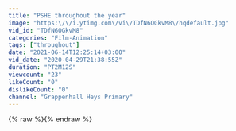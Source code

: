 ```yaml
---
title: "PSHE throughout the year"
image: "https:\/\/i.ytimg.com\/vi\/TDfN6OGkvM8\/hqdefault.jpg"
vid_id: "TDfN6OGkvM8"
categories: "Film-Animation"
tags: ["throughout"]
date: "2021-06-14T12:25:14+03:00"
vid_date: "2020-04-29T21:38:55Z"
duration: "PT2M12S"
viewcount: "23"
likeCount: "0"
dislikeCount: "0"
channel: "Grappenhall Heys Primary"
---
```

{% raw %}{% endraw %}
